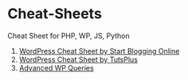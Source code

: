 # Cheat-Sheets
Cheat Sheet for PHP, WP, JS, Python


1) [WordPress Cheat Sheet by Start Blogging Online](https://startbloggingonline.com/wordpress-cheat-sheet/)
2) [WordPress Cheat Sheet by TutsPlus](https://code.tutsplus.com/articles/wordpress-cheat-sheet-the-loop-code-snippet--wp-22305)
3) [Advanced WP Queries](https://code.tutsplus.com/series/advanced-wordpress-queries--wp-33800)
